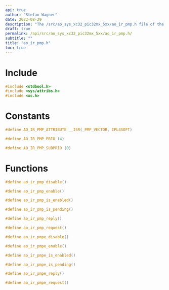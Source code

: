 ```yaml
---
api: true
author: "Stefan Wagner"
date: 2022-08-29
description: "The /src/ao_sys_xc32_pic32mx_5xx/ao_ir_pmp.h file of the ao real-time operating system."
draft: true
permalink: /api/src/ao_sys_xc32_pic32mx_5xx/ao_ir_pmp.h/
subtitle: ""
title: "ao_ir_pmp.h"
toc: true
---
```


# Include

```c
#include <stdbool.h>
#include <sys/attribs.h>
#include <xc.h>
```

# Constants

```c
#define AO_IR_PMP_ATTRIBUTE __ISR(_PMP_VECTOR, IPL4SOFT)
```

```c
#define AO_IR_PMP_PRIO (4)
```

```c
#define AO_IR_PMP_SUBPRIO (0)
```

# Functions

```c
#define ao_ir_pmp_disable()
```

```c
#define ao_ir_pmp_enable()
```

```c
#define ao_ir_pmp_is_enabled()
```

```c
#define ao_ir_pmp_is_pending()
```

```c
#define ao_ir_pmp_reply()
```

```c
#define ao_ir_pmp_request()
```

```c
#define ao_ir_pmpe_disable()
```

```c
#define ao_ir_pmpe_enable()
```

```c
#define ao_ir_pmpe_is_enabled()
```

```c
#define ao_ir_pmpe_is_pending()
```

```c
#define ao_ir_pmpe_reply()
```

```c
#define ao_ir_pmpe_request()
```

